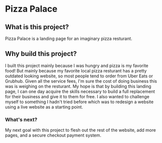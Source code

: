 # Pizza Palace

## What is this project?

Pizza Palace is a landing page for an imaginary pizza resturant. 

## Why build this project?

I built this project mainly because I was hungry and pizza is my favorite food! But mainly because my favorite local pizza resturant has a pretty outdated looking website, so most people tend to order from Uber Eats or Grubhub. Given all the service fees, I'm sure the cost of doing business this was is weighing on the resturant. 
My hope is that by building this landing page, I can one day acquire the skills necessary to build a full replacement for their business and give it to them for free. I also wanted to challenge myself to something I hadn't tried before which was to redesign a website using a live website as a starting point. 

### What's next?

My next goal with this project to flesh out the rest of the website, add more pages, and a secure checkout payment system.
